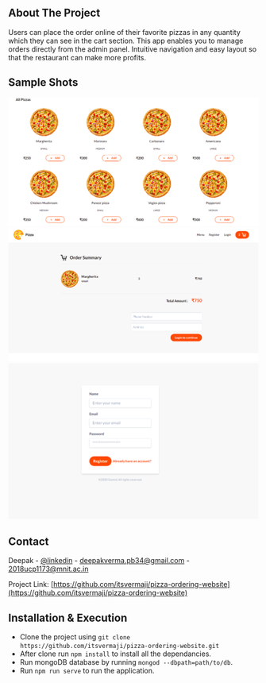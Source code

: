 <!-- ABOUT THE PROJECT -->
## About The Project

Users can place the order online of their favorite pizzas in any quantity which they can see in the cart section. This app enables you to manage orders directly from the admin
panel. Intuitive navigation and easy layout so that the restaurant can make more profits.

## Sample Shots
![Inventory](https://github.com/itsvermaji/pizza-ordering-website/blob/master/screenshots/inventory.png)
![Order Details](https://github.com/itsvermaji/pizza-ordering-website/blob/master/screenshots/order-details.png)
![Registration](https://github.com/itsvermaji/pizza-ordering-website/blob/master/screenshots/registration.png)



<!-- CONTACT -->
## Contact

Deepak - [@linkedin](https://www.linkedin.com/in/deepak-verma-6a5083189/) - deepakverma.pb34@gmail.com - 2018ucp1173@mnit.ac.in

Project Link: [https://github.com/itsvermaji/pizza-ordering-website](https://github.com/itsvermaji/pizza-ordering-website)





## Installation & Execution
* Clone the project using `git clone https://github.com/itsvermaji/pizza-ordering-website.git`
* After clone run `npm install` to install all the dependancies.
* Run mongoDB database by running `mongod --dbpath=path/to/db`.
* Run `npm run serve` to run the application.